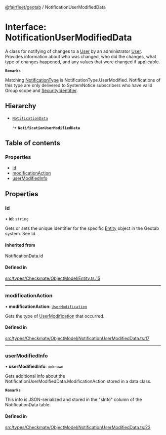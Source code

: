 [@fairfleet/geotab](../README.md) / NotificationUserModifiedData

# Interface: NotificationUserModifiedData

A class for notifying of changes to a [User](User.md) by an administrator [User](User.md). Provides information
 about who was changed, who did the changes, what type of changes happened, and any values that were changed if applicable.

**`Remarks`**

Matching [NotificationType](../README.md#notificationtype) is NotificationType.UserModified.
 Notifications of this type are only delivered to SystemNotice subscribers who have valid Group scope and [SecurityIdentifier](../README.md#securityidentifier).

## Hierarchy

- [`NotificationData`](../README.md#notificationdata)

  ↳ **`NotificationUserModifiedData`**

## Table of contents

### Properties

- [id](NotificationUserModifiedData.md#id)
- [modificationAction](NotificationUserModifiedData.md#modificationaction)
- [userModifiedInfo](NotificationUserModifiedData.md#usermodifiedinfo)

## Properties

### id

• **id**: `string`

Gets or sets the unique identifier for the specific [Entity](Entity.md) object in the Geotab system. See Id.

#### Inherited from

NotificationData.id

#### Defined in

[src/types/Checkmate/ObjectModel/Entity.ts:15](https://github.com/fairfleet/geotab/blob/d57d931/src/types/Checkmate/ObjectModel/Entity.ts#L15)

___

### modificationAction

• **modificationAction**: [`UserModification`](../README.md#usermodification)

Gets the type of [UserModification](../README.md#usermodification) that occurred.

#### Defined in

[src/types/Checkmate/ObjectModel/NotificationUserModifiedData.ts:17](https://github.com/fairfleet/geotab/blob/d57d931/src/types/Checkmate/ObjectModel/NotificationUserModifiedData.ts#L17)

___

### userModifiedInfo

• **userModifiedInfo**: `unknown`

Gets additional info about the NotificationUserModifiedData.ModificationAction stored in a data class.

**`Remarks`**

This info is JSON-serialized and stored in the "sInfo" column of the NotificationData table.

#### Defined in

[src/types/Checkmate/ObjectModel/NotificationUserModifiedData.ts:23](https://github.com/fairfleet/geotab/blob/d57d931/src/types/Checkmate/ObjectModel/NotificationUserModifiedData.ts#L23)
